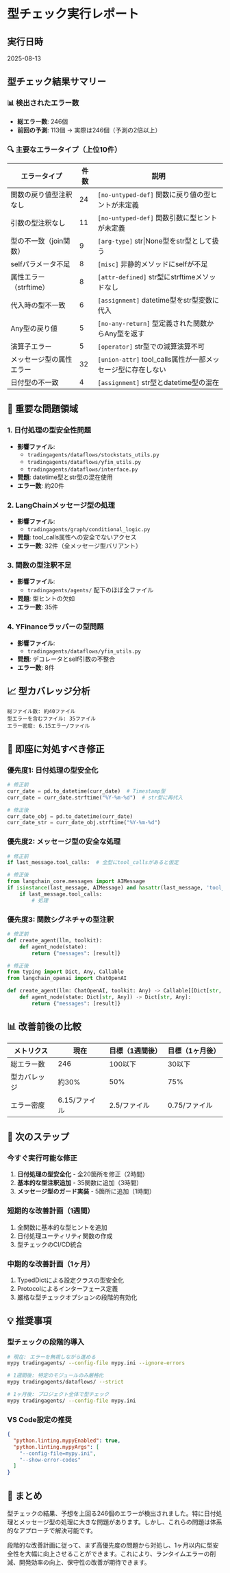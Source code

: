 # 型チェック実行レポート

## 実行日時
2025-08-13

## 型チェック結果サマリー

### 📊 検出されたエラー数
- **総エラー数**: 246個
- **前回の予測**: 113個 → 実際は246個（予測の2倍以上）

### 🔍 主要なエラータイプ（上位10件）

| エラータイプ | 件数 | 説明 |
|------------|-----|-----|
| 関数の戻り値型注釈なし | 24 | `[no-untyped-def]` 関数に戻り値の型ヒントが未定義 |
| 引数の型注釈なし | 11 | `[no-untyped-def]` 関数引数に型ヒントが未定義 |
| 型の不一致（join関数） | 9 | `[arg-type]` str\|None型をstr型として扱う |
| selfパラメータ不足 | 8 | `[misc]` 非静的メソッドにselfが不足 |
| 属性エラー（strftime） | 8 | `[attr-defined]` str型にstrftimeメソッドなし |
| 代入時の型不一致 | 6 | `[assignment]` datetime型をstr型変数に代入 |
| Any型の戻り値 | 5 | `[no-any-return]` 型定義された関数からAny型を返す |
| 演算子エラー | 5 | `[operator]` str型での減算演算不可 |
| メッセージ型の属性エラー | 32 | `[union-attr]` tool_calls属性が一部メッセージ型に存在しない |
| 日付型の不一致 | 4 | `[assignment]` str型とdatetime型の混在 |

## 🚨 重要な問題領域

### 1. **日付処理の型安全性問題**
- **影響ファイル**: 
  - `tradingagents/dataflows/stockstats_utils.py`
  - `tradingagents/dataflows/yfin_utils.py`
  - `tradingagents/dataflows/interface.py`
- **問題**: datetime型とstr型の混在使用
- **エラー数**: 約20件

### 2. **LangChainメッセージ型の処理**
- **影響ファイル**: 
  - `tradingagents/graph/conditional_logic.py`
- **問題**: tool_calls属性への安全でないアクセス
- **エラー数**: 32件（全メッセージ型バリアント）

### 3. **関数の型注釈不足**
- **影響ファイル**: 
  - `tradingagents/agents/` 配下のほぼ全ファイル
- **問題**: 型ヒントの欠如
- **エラー数**: 35件

### 4. **YFinanceラッパーの型問題**
- **影響ファイル**: 
  - `tradingagents/dataflows/yfin_utils.py`
- **問題**: デコレータとself引数の不整合
- **エラー数**: 8件

## 📈 型カバレッジ分析

```
総ファイル数: 約40ファイル
型エラーを含むファイル: 35ファイル
エラー密度: 6.15エラー/ファイル
```

## 🔧 即座に対処すべき修正

### 優先度1: 日付処理の型安全化
```python
# 修正前
curr_date = pd.to_datetime(curr_date)  # Timestamp型
curr_date = curr_date.strftime("%Y-%m-%d")  # str型に再代入

# 修正後
curr_date_obj = pd.to_datetime(curr_date)
curr_date_str = curr_date_obj.strftime("%Y-%m-%d")
```

### 優先度2: メッセージ型の安全な処理
```python
# 修正前
if last_message.tool_calls:  # 全型にtool_callsがあると仮定

# 修正後
from langchain_core.messages import AIMessage
if isinstance(last_message, AIMessage) and hasattr(last_message, 'tool_calls'):
    if last_message.tool_calls:
        # 処理
```

### 優先度3: 関数シグネチャの型注釈
```python
# 修正前
def create_agent(llm, toolkit):
    def agent_node(state):
        return {"messages": [result]}

# 修正後
from typing import Dict, Any, Callable
from langchain_openai import ChatOpenAI

def create_agent(llm: ChatOpenAI, toolkit: Any) -> Callable[[Dict[str, Any]], Dict[str, Any]]:
    def agent_node(state: Dict[str, Any]) -> Dict[str, Any]:
        return {"messages": [result]}
```

## 📊 改善前後の比較

| メトリクス | 現在 | 目標（1週間後） | 目標（1ヶ月後） |
|---------|------|---------------|--------------|
| 総エラー数 | 246 | 100以下 | 30以下 |
| 型カバレッジ | 約30% | 50% | 75% |
| エラー密度 | 6.15/ファイル | 2.5/ファイル | 0.75/ファイル |

## 🎯 次のステップ

### 今すぐ実行可能な修正
1. **日付処理の型安全化** - 全20箇所を修正（2時間）
2. **基本的な型注釈追加** - 35関数に追加（3時間）
3. **メッセージ型のガード実装** - 5箇所に追加（1時間）

### 短期的な改善計画（1週間）
1. 全関数に基本的な型ヒントを追加
2. 日付処理ユーティリティ関数の作成
3. 型チェックのCI/CD統合

### 中期的な改善計画（1ヶ月）
1. TypedDictによる設定クラスの型安全化
2. Protocolによるインターフェース定義
3. 厳格な型チェックオプションの段階的有効化

## 💡 推奨事項

### 型チェックの段階的導入
```bash
# 現在: エラーを無視しながら進める
mypy tradingagents/ --config-file mypy.ini --ignore-errors

# 1週間後: 特定のモジュールのみ厳格化
mypy tradingagents/dataflows/ --strict

# 1ヶ月後: プロジェクト全体で型チェック
mypy tradingagents/ --config-file mypy.ini
```

### VS Code設定の推奨
```json
{
  "python.linting.mypyEnabled": true,
  "python.linting.mypyArgs": [
    "--config-file=mypy.ini",
    "--show-error-codes"
  ]
}
```

## 📝 まとめ

型チェックの結果、予想を上回る246個のエラーが検出されました。特に日付処理とメッセージ型の処理に大きな問題があります。しかし、これらの問題は体系的なアプローチで解決可能です。

段階的な改善計画に従って、まず高優先度の問題から対処し、1ヶ月以内に型安全性を大幅に向上させることができます。これにより、ランタイムエラーの削減、開発効率の向上、保守性の改善が期待できます。